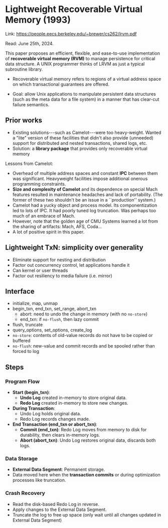 # Lightweight Recoverable Virtual Memory (1993)

Link: https://people.eecs.berkeley.edu/~brewer/cs262/lrvm.pdf

Read: June 25th, 2024.

This paper proposes an efficient, flexible, and ease-to-use implementation of **recoverable virtual memory (RVM)** to manage persistence for critical data structure. A UNIX programmer thinks of LRVM as just a typical subroutine library. 

* Recoverable virtual memory refers to regions of a virtual address space on which transactional guarantees are offered.

* Goal: allow Unix applications to manipulate persistent data structures (such as the meta data for a file system) in a manner that has clear-cut failure semantics.

## Prior works
* Existing solutions---such as Camelot---were too heavy-weight. Wanted a "lite" version of these facilities that didn't also provide (unneeded) support for distributed and nested transactions, shared logs, etc.
* Solution: a **library package** that provides only recoverable virtual memory

Lessons from Camelot:
* Overhead of multiple address spaces and constant **IPC** between them was significant. Heavyweight facilities impose additional onerous programming constraints.
* **Size and complexity of Camelot** and its dependence on special Mach features resulted in maintenance headaches and lack of portability. (The former of these two shouldn't be an issue in a ``production'' system.)
* Camelot had a yucky object and process model. Its componentization led to lots of IPC. It had poorly tuned log truncation. Was perhaps too much of an embrace of Mach.
* However, note that the golden age of CMU Systems learned a lot from the sharing of artifacts: Mach, AFS, Coda...
* A lot of positive spirit in this paper.

## Lightweight TxN: simplicity over generality 
* Eliminate support for nesting and distribution
* Factor out concurrency control, let applications handle it
* Can kernel or user threads
* Factor out resiliency to media failure (i.e. mirror)

## Interface 
* initialize, map, unmap
* begin_txn, end_txn, set_range, abort_txn
    * abort: need to undo the change in memory (with no `no-store`)
    * end_txn: if `no-flush`, then lazy commit
* flush, truncate
* query_options, set_options, create_log
* `no-store`: contents of old-value records do not have to be copied or buffered
* `no-flush`: new-value and commit records and be spooled rather than forced to log
  
## Steps

### **Program Flow**

* **Start (begin_txn)**:
    * **Undo Log** created in-memory to store original data.
    * **Redo Log** created in-memory to store new changes.
* **During Transaction**:
    * Undo Log holds original data.
    * Redo Log records changes made.
* **End Transaction (end_txn or abort_txn)**:
    * **Commit (end_txn)**: Redo Log moves from memory to disk for durability, then clears in-memory logs.
    * **Abort (abort_txn)**: Undo Log restores original data, discards both logs.

### **Data Storage**

* **External Data Segment**: Permanent storage.
* Data moved here when the **transaction commits** or during optimization processes like truncation.

### **Crash Recovery**

* Read the disk-based Redo Log in reverse.
* Apply changes to the External Data Segment.
* Truncate the log to free up space (only wait until all changes updated in External Data Segment)
